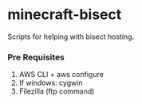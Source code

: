 # minecraft-bisect
Scripts for helping with bisect hosting.

### Pre Requisites
1. AWS CLI + aws configure
1. If windows: cygwin
1. Filezilla (ftp command)